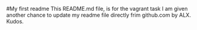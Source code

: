 #My first readme
This README.md file, is for the vagrant task
I am given another chance to update my readme file directly frim github.com by ALX. Kudos.
